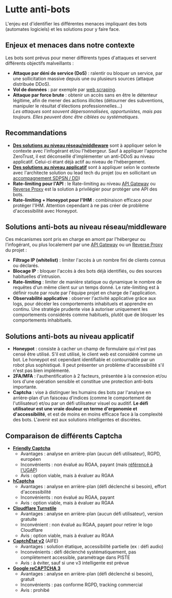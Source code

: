 # Lutte anti-bots

L'enjeu est d'identifier les différentes menaces impliquant des bots (automates logiciels) et les solutions pour y faire
face.

## Enjeux et menaces dans notre contexte

Les bots sont prévus pour mener différents types d'attaques et servent différents objectifs malveillants :

- **Attaque par déni de service (DoS)** : ralentir ou bloquer un service, par une sollicitation massive depuis une ou
  plusieurs sources (attaque distribuée DDoS).
- **Vol de données** : par exemple par [web scraping](https://fr.wikipedia.org/wiki/Web_scraping).
- **Attaque par force brute** : obtenir un accès sans en être le détenteur légitime, afin de mener des actions illicites
  (détourner des subventions, manipuler le résultat d'élections professionnelles...)\
  _Les attaques sont souvent dépersonnalisées, opportunistes, mais pas toujours. Elles peuvent donc être ciblées ou
  systématiques._

## Recommandations

- [**Des solutions au niveau réseau/middleware**](#solutions-anti-bots-au-niveau-réseaumiddleware) sont à appliquer
  selon le contexte avec l'infogérant et/ou l'hébergeur. Sauf à appliquer l'approche ZeroTrust, il est déconseillé
  d'implémenter un anti-DDoS au niveau applicatif. Celui-ci étant déjà actif au niveau de l'hébergement.
- [**Des solutions au niveau applicatif**](#solutions-anti-bots-au-niveau-applicatif) sont à appliquer selon le contexte
  avec l'architecte solution ou lead tech du projet (ou en sollicitant un
  [accompagnement SDPSN / DD](https://msociauxfr.sharepoint.com/teams/BureauDesignDev/SitePages/Notreoffre.aspx))
- **Rate-limiting pour l'API** : le Rate-limiting au niveau [API Gateway](../api/api-gateway.md) ou
  [Reverse Proxy](https://fr.wikipedia.org/wiki/Proxy_inverse) est la solution à privilégier pour protéger une API des
  bots.
- **Rate-limiting + Honeypot pour l'IHM** : combinaison efficace pour protéger l'IHM. Attention cependant à ne pas créer de problème d'accessibilité avec Honeypot.

## Solutions anti-bots au niveau réseau/middleware

Ces mécanismes sont pris en charge en amont par l'hébergeur ou l'infogérant, ou plus localement par une
[API Gateway](../api/api-gateway.md) ou un [Reverse Proxy](https://fr.wikipedia.org/wiki/Proxy_inverse) du
projet :

- **Filtrage IP (whitelist)** : limiter l'accès à un nombre fini de clients connus ou déclarés.
- **Blocage IP** : bloquer l'accès à des bots déjà identifiés, ou des sources habituelles d'intrusion.
- **Rate-limiting** : limiter de manière statique ou dynamique le nombre de requêtes d'un même client sur un temps
  donné. Le rate-limiting est à définir route par route par l'équipe projet en charge de l'application.
- **Observabilité applicative** : observer l'activité applicative grâce aux logs, pour déceler les comportements
  inhabituels et apprendre en continu. Une stratégie prudente vise à autoriser uniquement les comportements considérés
  comme habituels, plutôt que de bloquer les comportements inhabituels.

## Solutions anti-bots au niveau applicatif

- **Honeypot** : consiste à cacher un champ de formulaire qui n'est pas censé être utilisé. S'il est utilisé, le client web est considéré comme un bot. Le honeypot est cependant identifiable et contournable par un robot plus sophistiqué.
Il peut présenter un problème d'accessibilité s'il n'est pas bien implémenté.
- **2FA/MFA** : l'authentification à 2 facteurs, présentée à la connexion et/ou lors d'une opération sensible et
  constitue une protection anti-bots importante.
- **Captcha** : vise à distinguer les humains des bots par l'analyse en arrière-plan d'un faisceau d'indices (comme le comportement de l'utilisateur) et/ou par un défi utilisateur visuel ou auditif. **Le défi utilisateur est une vraie douleur en terme d'ergonomie et d'accessibilité**, et est de moins en moins efficace face à la complexité des bots. L'avenir est aux solutions intelligentes et discrètes.

## Comparaison de différents Captcha

- [**Friendly Captcha**](https://friendlycaptcha.com/fr/#features)
  - Avantages : analyse en arrière-plan (aucun défi utilisateur), RGPD, européen
  - Inconvénients : non évalué au RGAA, payant (mais
    [référencé à l'UGAP](https://www.ugap.fr/editeurs-logiciels/friendly-captcha-gmbh-f31479))
  - Avis : option viable, mais à évaluer au RGAA
- [**hCaptcha**](https://www.hcaptcha.com/#comprehensive)
  - Avantages : analyse en arrière-plan (défi déclenché si besoin), effort d'accessibilité
  - Inconvénients : non évalué au RGAA, payant
  - Avis : option viable, mais à évaluer au RGAA
- [**Cloudflare Turnstile**](https://www.cloudflare.com/application-services/products/turnstile/)
  - Avantages : analyse en arrière-plan (aucun défi utilisateur), version gratuite
  - Inconvénient : non évalué au RGAA, payant pour retirer le logo Cloudflare
  - Avis : option viable, mais à évaluer au RGAA
- [**CaptchÉtat v2**](https://static.piste.gouv.fr/captchEtat/docs/CAPTCHA_v2_GUIDE_IMPLEMENTATION.pdf) (AIFE)
  - Avantages : solution étatique, accessibilité partielle (ex : défi audio)
  - Inconvénients : défi déclenché systématiquement, pas complètement accessible, paramétrage dans PISTE
  - Avis : à éviter, sauf si une v3 intelligente est prévue
- [**Google reCAPTCHA 3**](https://cloud.google.com/security/products/recaptcha)
  - Avantages : analyse en arrière-plan (défi déclenché si besoin), gratuit
  - Inconvénients : pas conforme RGPD, tracking commercial
  - Avis : prohibé
